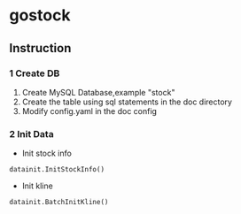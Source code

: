 # gostock

## Instruction
### 1 Create DB
1. Create MySQL Database,example "stock"
2. Create the table using sql statements in the doc directory
3. Modify config.yaml in the doc config

### 2 Init Data
* Init stock info
```
datainit.InitStockInfo()
```

* Init kline
```
datainit.BatchInitKline()
```